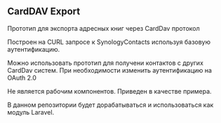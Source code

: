 <h2>CardDAV Export</h2>

<p>Прототип для экспорта адресных книг через CardDav протокол</p>
<p>Построен на CURL запросе к SynologyContacts используя базовую аутентификацию.</p>
<p>Можно использовать прототип для получени контактов с других CardDav систем. 
При необходимости изменить аутентификацию на OAuth 2.0</p>

<p>Не является рабочим компонентов. Приведен в качестве примера.</p>
<p>В данном репозитории будет дорабатываться и использоваться как модуль Laravel.</p>